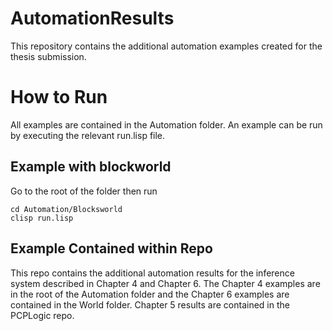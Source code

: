 # AutomationResults

This repository contains the additional automation examples created for the thesis submission.

# How to Run

All examples are contained in the Automation folder. An example can be run by executing the relevant run.lisp file. 

## Example with blockworld 

Go to the root of the folder then run
```shell
cd Automation/Blocksworld
clisp run.lisp
```

## Example Contained within Repo 

This repo contains the additional automation results for the inference system described in Chapter 4 and Chapter 6. The Chapter 4 examples are in the root of the Automation folder and the Chapter 6 examples are contained in the World folder. Chapter 5 results are contained in the PCPLogic repo. 
